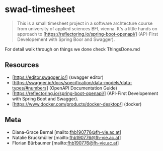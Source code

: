 # swad-timesheet
>This is a small timesheet project in a software archtecture course from university of applied sciences BFI, vienna. It's a little hands on approach to [https://reflectoring.io/spring-boot-openapi/] (API-First Developement with Spring Boor and Swagger). 

For detail walk through on things we done check ThingsDone.md

## Resources
* [https://editor.swagger.io/] (swagger editor)
* [https://swagger.io/docs/specification/data-models/data-types/#numbers] (OpenAPI Documentation Guide)
* [https://reflectoring.io/spring-boot-openapi/] (API-First Developement with Spring Boot and Swagger). 
* [https://www.docker.com/products/docker-desktop/] (docker)

## Meta
* Diana-Grace Bernal [mailto:fhb190776@fh-vie.ac.at]
* Natalie Bruckmüller [mailto:fhb190776@fh-vie.ac.at]
* Florian Bürbaumer [mailto:fhb190776@fh-vie.ac.at]

